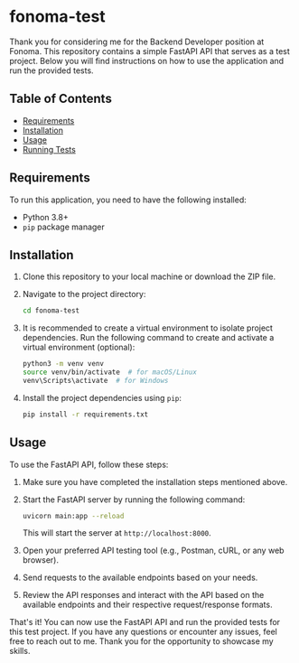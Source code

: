 # fonoma-test

Thank you for considering me for the Backend Developer position at Fonoma. This repository contains a simple FastAPI API that serves as a test project. Below you will find instructions on how to use the application and run the provided tests.

## Table of Contents
- [Requirements](#requirements)
- [Installation](#installation)
- [Usage](#usage)
- [Running Tests](#running-tests)

## Requirements
To run this application, you need to have the following installed:
- Python 3.8+
- `pip` package manager

## Installation
1. Clone this repository to your local machine or download the ZIP file.
2. Navigate to the project directory:
    ```bash
    cd fonoma-test
    ```

3. It is recommended to create a virtual environment to isolate project dependencies. Run the following command to create and activate a virtual environment (optional):
    ```bash
    python3 -m venv venv
    source venv/bin/activate  # for macOS/Linux
    venv\Scripts\activate  # for Windows
    ```

4. Install the project dependencies using `pip`:
    ```bash
    pip install -r requirements.txt
    ```

## Usage
To use the FastAPI API, follow these steps:

1. Make sure you have completed the installation steps mentioned above.

2. Start the FastAPI server by running the following command:
    ```bash
    uvicorn main:app --reload
    ```
   This will start the server at `http://localhost:8000`.

3. Open your preferred API testing tool (e.g., Postman, cURL, or any web browser).

4. Send requests to the available endpoints based on your needs.

5. Review the API responses and interact with the API based on the available endpoints and their respective request/response formats.

That's it! You can now use the FastAPI API and run the provided tests for this test project. If you have any questions or encounter any issues, feel free to reach out to me. Thank you for the opportunity to showcase my skills.
